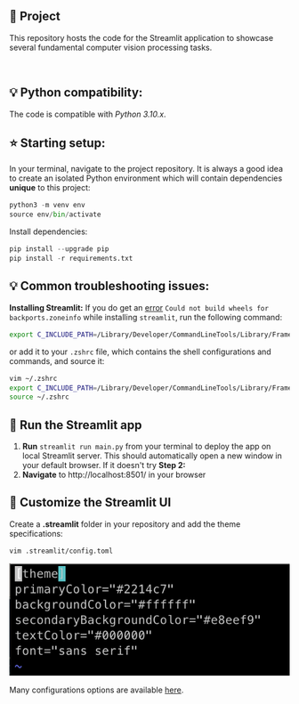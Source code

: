 
## 📖 Project

This repository hosts the code for the Streamlit application to showcase several fundamental computer vision processing tasks.



<p>&nbsp;</p>

## 💡 Python compatibility:
The code is compatible with *Python 3.10.x*. 

## ⭐ Starting setup:

In your terminal, navigate to the project repository. It is always a good idea to create an isolated Python environment which will contain dependencies **unique** to this project:
```python
python3 -m venv env
source env/bin/activate
```

Install dependencies:

```python
pip install --upgrade pip
pip install -r requirements.txt
```

## 💡 Common troubleshooting issues:
**Installing Streamlit:** If you do get an [error](https://stackoverflow.com/questions/73512185/error-could-not-build-wheels-for-backports-zoneinfo-error-while-installing-dja) `Could not build wheels for backports.zoneinfo`
while installing `streamlit`, run the following command:

```bash
export C_INCLUDE_PATH=/Library/Developer/CommandLineTools/Library/Frameworks/Python3.framework/Versions/3.8/Headers
```

or add it to your `.zshrc` file, which contains the shell configurations and commands, and source it:

```bash
vim ~/.zshrc
export C_INCLUDE_PATH=/Library/Developer/CommandLineTools/Library/Frameworks/Python3.framework/Versions/3.8/Headers
source ~/.zshrc
```

## 🎈 Run the Streamlit app

1. **Run** `streamlit run main.py` from your terminal to deploy the app on local Streamlit server. This should automatically open a new window in your default browser. If it doesn't try **Step 2:** 
2. **Navigate** to http://localhost:8501/ in your browser

## 🎨 Customize the Streamlit UI
Create a **.streamlit** folder in your repository and add the theme specifications:
    
```bash
vim .streamlit/config.toml
```
![Alt text](public_assets/image_1.png?raw=true "Title")

Many configurations options are available [here](https://docs.streamlit.io/library/advanced-features/configuration).